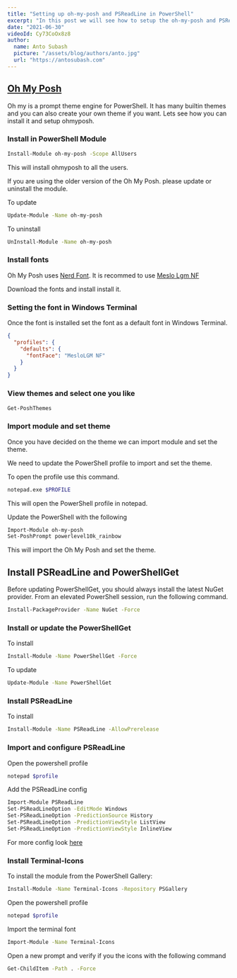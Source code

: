 ```yaml
---
title: "Setting up oh-my-posh and PSReadLine in PowerShell"
excerpt: "In this post we will see how to setup the oh-my-posh and PSReadLine with PowerShell."
date: "2021-06-30"
videoId: Cy73CoOx8z8
author:
  name: Anto Subash
  picture: "/assets/blog/authors/anto.jpg"
  url: "https://antosubash.com"
---
```


## [Oh My Posh](https://ohmyposh.dev)

Oh my is a prompt theme engine for PowerShell. It has many builtin themes and you can also create your own theme if you want. Lets see how you can install it and setup ohmyposh.

### Install in PowerShell Module

```bash
Install-Module oh-my-posh -Scope AllUsers
```

This will install ohmyposh to all the users.

If you are using the older version of the Oh My Posh. please update or uninstall the module.

To update

```bash
Update-Module -Name oh-my-posh
```

To uninstall

```bash
UnInstall-Module -Name oh-my-posh
```

### Install fonts

Oh My Posh uses [Nerd Font](https://www.nerdfonts.com/). It is recommed to use [Meslo Lgm NF](https://github.com/ryanoasis/nerd-fonts/releases/download/v2.1.0/Meslo.zip)

Download the fonts and install install it.

### Setting the font in Windows Terminal

Once the font is installed set the font as a default font in Windows Terminal.

```json
{
  "profiles": {
    "defaults": {
      "fontFace": "MesloLGM NF"
    }
  }
}
```

### View themes and select one you like

```bash
Get-PoshThemes
```

### Import module and set theme

Once you have decided on the theme we can import module and set the theme.

We need to update the PowerShell profile to import and set the theme.

To open the profile use this command.

```bash
notepad.exe $PROFILE
```

This will open the PowerShell profile in notepad.

Update the PowerShell with the following

```bash
Import-Module oh-my-posh
Set-PoshPrompt powerlevel10k_rainbow
```

This will import the Oh My Posh and set the theme.

## Install PSReadLine and PowerShellGet

Before updating PowerShellGet, you should always install the latest NuGet provider. From an elevated PowerShell session, run the following command.

```bash
Install-PackageProvider -Name NuGet -Force
```

### Install or update the PowerShellGet

To install

```bash
Install-Module -Name PowerShellGet -Force
```

To update

```bash
Update-Module -Name PowerShellGet
```

### Install PSReadLine

To install

```bash
Install-Module -Name PSReadLine -AllowPrerelease
```

### Import and configure PSReadLine

Open the powershell profile

```bash
notepad $profile
```

Add the PSReadLine config

```bash
Import-Module PSReadLine
Set-PSReadLineOption -EditMode Windows
Set-PSReadLineOption -PredictionSource History
Set-PSReadLineOption -PredictionViewStyle ListView
Set-PSReadLineOption -PredictionViewStyle InlineView
```

For more config look [here](https://github.com/PowerShell/PSReadLine/blob/master/PSReadLine/SamplePSReadLineProfile.ps1)

### Install Terminal-Icons

To install the module from the PowerShell Gallery:

```bash
Install-Module -Name Terminal-Icons -Repository PSGallery
```

Open the powershell profile

```bash
notepad $profile
```

Import the terminal font

```bash
Import-Module -Name Terminal-Icons
```

Open a new prompt and verify if you the icons with the following command

```bash
Get-ChildItem -Path . -Force
```
